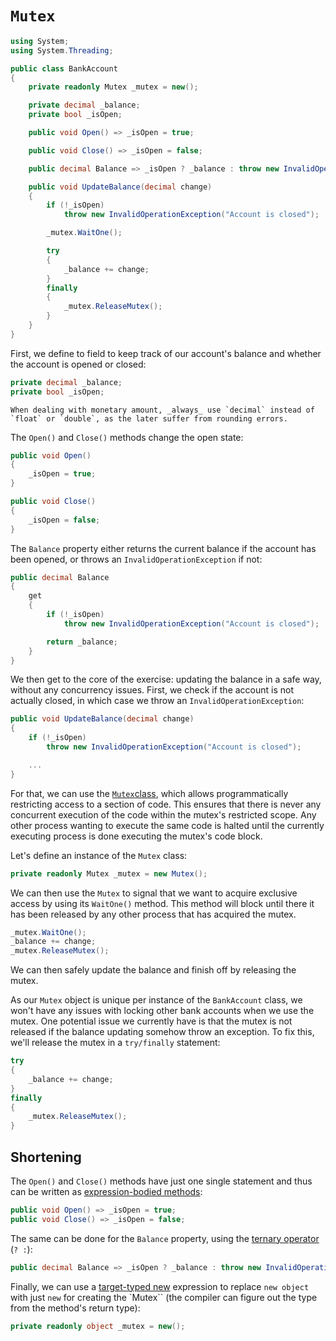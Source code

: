 # `Mutex`

```csharp
using System;
using System.Threading;

public class BankAccount
{
    private readonly Mutex _mutex = new();

    private decimal _balance;
    private bool _isOpen;

    public void Open() => _isOpen = true;

    public void Close() => _isOpen = false;

    public decimal Balance => _isOpen ? _balance : throw new InvalidOperationException();

    public void UpdateBalance(decimal change)
    {
        if (!_isOpen)
            throw new InvalidOperationException("Account is closed");

        _mutex.WaitOne();

        try
        {
            _balance += change;
        }
        finally
        {
            _mutex.ReleaseMutex();
        }
    }
}
```

First, we define to field to keep track of our account's balance and whether the account is opened or closed:

```csharp
private decimal _balance;
private bool _isOpen;
```

```exercism/caution
When dealing with monetary amount, _always_ use `decimal` instead of `float` or `double`, as the later suffer from rounding errors.
```

The `Open()` and `Close()` methods change the open state:

```csharp
public void Open()
{
    _isOpen = true;
}

public void Close()
{
    _isOpen = false;
}
```

The `Balance` property either returns the current balance if the account has been opened, or throws an `InvalidOperationException` if not:

```csharp
public decimal Balance
{
    get
    {
        if (!_isOpen)
            throw new InvalidOperationException("Account is closed");

        return _balance;
    }
}
```

We then get to the core of the exercise: updating the balance in a safe way, without any concurrency issues.
First, we check if the account is not actually closed, in which case we throw an `InvalidOperationException`:

```csharp
public void UpdateBalance(decimal change)
{
    if (!_isOpen)
        throw new InvalidOperationException("Account is closed");

    ...
}
```

For that, we can use the [`Mutex`class][mutex], which allows programmatically restricting access to a section of code.
This ensures that there is never any concurrent execution of the code within the mutex's restricted scope.
Any other process wanting to execute the same code is halted until the currently executing process is done executing the mutex's code block.

Let's define an instance of the `Mutex` class:

```csharp
private readonly Mutex _mutex = new Mutex();
```

We can then use the `Mutex` to signal that we want to acquire exclusive access by using its `WaitOne()` method.
This method will block until there it has been released by any other process that has acquired the mutex.

```csharp
_mutex.WaitOne();
_balance += change;
_mutex.ReleaseMutex();
```

We can then safely update the balance and finish off by releasing the mutex.

As our `Mutex` object is unique per instance of the `BankAccount` class, we won't have any issues with locking other bank accounts when we use the mutex.
One potential issue we currently have is that the mutex is not released if the balance updating somehow throw an exception.
To fix this, we'll release the mutex in a `try/finally` statement:

```csharp
try
{
    _balance += change;
}
finally
{
    _mutex.ReleaseMutex();
}
```

## Shortening

The `Open()` and `Close()` methods have just one single statement and thus can be written as [expression-bodied methods][expression-bodied-members]:

```csharp
public void Open() => _isOpen = true;
public void Close() => _isOpen = false;
```

The same can be done for the `Balance` property, using the [ternary operator][ternary-operator] (`? :`):

```csharp
public decimal Balance => _isOpen ? _balance : throw new InvalidOperationException();
```

Finally, we can use a [target-typed new][target-typed-new] expression to replace `new object` with just `new` for creating the `Mutex`` (the compiler can figure out the type from the method's return type):

```csharp
private readonly object _mutex = new();
```

[expression-bodied-members]: https://docs.microsoft.com/en-us/dotnet/csharp/programming-guide/statements-expressions-operators/expression-bodied-members
[ternary-operator]: https://learn.microsoft.com/en-us/dotnet/csharp/language-reference/operators/conditional-operator
[target-typed-new]: https://learn.microsoft.com/en-us/dotnet/csharp/language-reference/proposals/csharp-9.0/target-typed-new
[lock-statement]: https://learn.microsoft.com/en-us/dotnet/csharp/language-reference/statements/lock
[mutex]: https://learn.microsoft.com/en-us/dotnet/api/system.threading.mutex
